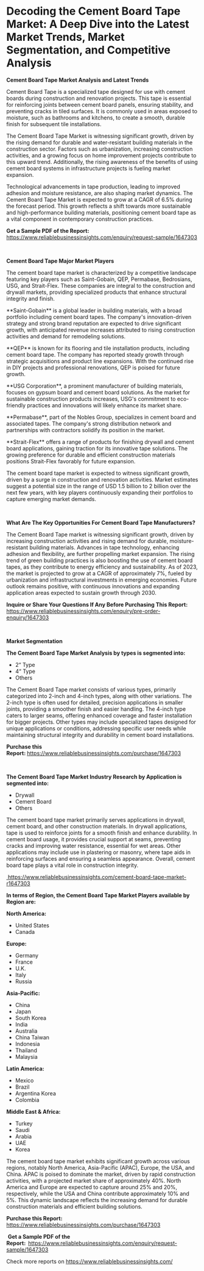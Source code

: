 <p><h1>Decoding the Cement Board Tape Market: A Deep Dive into the Latest Market Trends, Market Segmentation, and Competitive Analysis</h1></p><p><strong>Cement Board Tape Market Analysis and Latest Trends</strong></p>
<p><p>Cement Board Tape is a specialized tape designed for use with cement boards during construction and renovation projects. This tape is essential for reinforcing joints between cement board panels, ensuring stability, and preventing cracks in tiled surfaces. It is commonly used in areas exposed to moisture, such as bathrooms and kitchens, to create a smooth, durable finish for subsequent tile installations.</p><p>The Cement Board Tape Market is witnessing significant growth, driven by the rising demand for durable and water-resistant building materials in the construction sector. Factors such as urbanization, increasing construction activities, and a growing focus on home improvement projects contribute to this upward trend. Additionally, the rising awareness of the benefits of using cement board systems in infrastructure projects is fueling market expansion.</p><p>Technological advancements in tape production, leading to improved adhesion and moisture resistance, are also shaping market dynamics. The Cement Board Tape Market is expected to grow at a CAGR of 6.5% during the forecast period. This growth reflects a shift towards more sustainable and high-performance building materials, positioning cement board tape as a vital component in contemporary construction practices.</p></p>
<p><strong>Get a Sample PDF of the Report:&nbsp;</strong> <a href="https://www.reliablebusinessinsights.com/enquiry/request-sample/1647303?utm_campaign=2220&utm_medium=2&utm_source=Github&utm_content=ia&utm_term=08022025&utm_id=cement-board-tape">https://www.reliablebusinessinsights.com/enquiry/request-sample/1647303</a></p>
<p>&nbsp;</p>
<p><strong>Cement Board Tape Major Market Players</strong></p>
<p><p>The cement board tape market is characterized by a competitive landscape featuring key players such as Saint-Gobain, QEP, Permabase, Bedrosians, USG, and Strait-Flex. These companies are integral to the construction and drywall markets, providing specialized products that enhance structural integrity and finish.</p><p>**Saint-Gobain** is a global leader in building materials, with a broad portfolio including cement board tapes. The company's innovation-driven strategy and strong brand reputation are expected to drive significant growth, with anticipated revenue increases attributed to rising construction activities and demand for remodeling solutions.</p><p>**QEP** is known for its flooring and tile installation products, including cement board tape. The company has reported steady growth through strategic acquisitions and product line expansions. With the continued rise in DIY projects and professional renovations, QEP is poised for future growth.</p><p>**USG Corporation**, a prominent manufacturer of building materials, focuses on gypsum board and cement board solutions. As the market for sustainable construction products increases, USG's commitment to eco-friendly practices and innovations will likely enhance its market share.</p><p>**Permabase**, part of the Nobles Group, specializes in cement board and associated tapes. The company's strong distribution network and partnerships with contractors solidify its position in the market. </p><p>**Strait-Flex** offers a range of products for finishing drywall and cement board applications, gaining traction for its innovative tape solutions. The growing preference for durable and efficient construction materials positions Strait-Flex favorably for future expansion.</p><p>The cement board tape market is expected to witness significant growth, driven by a surge in construction and renovation activities. Market estimates suggest a potential size in the range of USD 1.5 billion to 2 billion over the next few years, with key players continuously expanding their portfolios to capture emerging market demands.</p></p>
<p>&nbsp;</p>
<p><strong>What Are The Key Opportunities For Cement Board Tape Manufacturers?</strong></p>
<p><p>The Cement Board Tape market is witnessing significant growth, driven by increasing construction activities and rising demand for durable, moisture-resistant building materials. Advances in tape technology, enhancing adhesion and flexibility, are further propelling market expansion. The rising trend of green building practices is also boosting the use of cement board tapes, as they contribute to energy efficiency and sustainability. As of 2023, the market is projected to grow at a CAGR of approximately 7%, fueled by urbanization and infrastructural investments in emerging economies. Future outlook remains positive, with continuous innovations and expanding application areas expected to sustain growth through 2030.</p></p>
<p><strong>Inquire or Share Your Questions If Any Before Purchasing This Report:</strong> <a href="https://www.reliablebusinessinsights.com/enquiry/pre-order-enquiry/1647303?utm_campaign=2220&utm_medium=2&utm_source=Github&utm_content=ia&utm_term=08022025&utm_id=cement-board-tape">https://www.reliablebusinessinsights.com/enquiry/pre-order-enquiry/1647303</a></p>
<p>&nbsp;</p>
<p><strong>Market Segmentation</strong></p>
<p><strong>The Cement Board Tape Market Analysis by types is segmented into:</strong></p>
<p><ul><li>2“ Type</li><li>4“ Type</li><li>Others</li></ul></p>
<p><p>The Cement Board Tape market consists of various types, primarily categorized into 2-inch and 4-inch types, along with other variations. The 2-inch type is often used for detailed, precision applications in smaller joints, providing a smoother finish and easier handling. The 4-inch type caters to larger seams, offering enhanced coverage and faster installation for bigger projects. Other types may include specialized tapes designed for unique applications or conditions, addressing specific user needs while maintaining structural integrity and durability in cement board installations.</p></p>
<p><strong>Purchase this Report:&nbsp;</strong><a href="https://www.reliablebusinessinsights.com/purchase/1647303?utm_campaign=2220&utm_medium=2&utm_source=Github&utm_content=ia&utm_term=08022025&utm_id=cement-board-tape">https://www.reliablebusinessinsights.com/purchase/1647303</a></p>
<p>&nbsp;</p>
<p><strong>The Cement Board Tape Market Industry Research by Application is segmented into:</strong></p>
<p><ul><li>Drywall</li><li>Cement Board</li><li>Others</li></ul></p>
<p><p>The cement board tape market primarily serves applications in drywall, cement board, and other construction materials. In drywall applications, tape is used to reinforce joints for a smooth finish and enhance durability. In cement board usage, it provides crucial support at seams, preventing cracks and improving water resistance, essential for wet areas. Other applications may include use in plastering or masonry, where tape aids in reinforcing surfaces and ensuring a seamless appearance. Overall, cement board tape plays a vital role in construction integrity.</p></p>
<p><a href="https://www.reliablebusinessinsights.com/cement-board-tape-market-r1647303?utm_campaign=2220&utm_medium=2&utm_source=Github&utm_content=ia&utm_term=08022025&utm_id=cement-board-tape">&nbsp;https://www.reliablebusinessinsights.com/cement-board-tape-market-r1647303</a></p>
<p><strong>In terms of Region, the Cement Board Tape Market Players available by Region are:</strong></p>
<p>
    <p> <strong> North America: </strong>
        <ul>
            <li>United States</li>
            <li>Canada</li>
        </ul>
        </p> 
    <p> <strong> Europe: </strong>
        <ul>
            <li>Germany</li>
            <li>France</li>
            <li>U.K.</li>
            <li>Italy</li>
            <li>Russia</li>
        </ul>
        </p> 
    <p> <strong> Asia-Pacific: </strong>
        <ul>
            <li>China</li>
            <li>Japan</li>
            <li>South Korea</li>
            <li>India</li>
            <li>Australia</li>
            <li>China Taiwan</li>
            <li>Indonesia</li>
            <li>Thailand</li>
            <li>Malaysia</li>
        </ul>
        </p> 
    <p> <strong> Latin America: </strong>
        <ul>
            <li>Mexico</li>
            <li>Brazil</li>
            <li>Argentina Korea</li>
            <li>Colombia</li>
        </ul>
        </p> 
    <p> <strong> Middle East & Africa: </strong>
        <ul>
            <li>Turkey</li>
            <li>Saudi</li>
            <li>Arabia</li>
            <li>UAE</li>
            <li>Korea</li>
        </ul>
    </p>
    </p>
<p><p>The cement board tape market exhibits significant growth across various regions, notably North America, Asia-Pacific (APAC), Europe, the USA, and China. APAC is poised to dominate the market, driven by rapid construction activities, with a projected market share of approximately 40%. North America and Europe are expected to capture around 25% and 20%, respectively, while the USA and China contribute approximately 10% and 5%. This dynamic landscape reflects the increasing demand for durable construction materials and efficient building solutions.</p></p>
<p><strong>Purchase this Report: </strong><a href="https://www.reliablebusinessinsights.com/purchase/1647303?utm_campaign=2220&utm_medium=2&utm_source=Github&utm_content=ia&utm_term=08022025&utm_id=cement-board-tape">https://www.reliablebusinessinsights.com/purchase/1647303</a></p>
<p>&nbsp;<strong>Get a Sample PDF of the Report:&nbsp;&nbsp;</strong><a href="https://www.reliablebusinessinsights.com/enquiry/request-sample/1647303?utm_campaign=2220&utm_medium=2&utm_source=Github&utm_content=ia&utm_term=08022025&utm_id=cement-board-tape">https://www.reliablebusinessinsights.com/enquiry/request-sample/1647303</a></p>
<p><strong></strong></p>
<p>Check more reports on <a href="https://www.reliablebusinessinsights.com/?utm_campaign=2220&utm_medium=2&utm_source=Github&utm_content=ia&utm_term=08022025&utm_id=cement-board-tape">https://www.reliablebusinessinsights.com/</a></p>